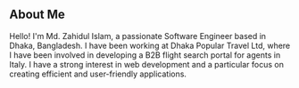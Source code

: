 ## About Me
Hello! I'm Md. Zahidul Islam, a passionate Software Engineer based in Dhaka, Bangladesh. I have been working at Dhaka Popular Travel Ltd, where I have been involved in developing a B2B flight search portal for agents in Italy. I have a strong interest in web development and a particular focus on creating efficient and user-friendly applications.


<!--
**PositiveZahid/PositiveZahid** is a ✨ _special_ ✨ repository because its `README.md` (this file) appears on your GitHub profile.

Here are some ideas to get you started:

- 🔭 I’m currently working on ...
- 🌱 I’m currently learning ...
- 👯 I’m looking to collaborate on ...
- 🤔 I’m looking for help with ...
- 💬 Ask me about ...
- 📫 How to reach me: ...
- 😄 Pronouns: ...
- ⚡ Fun fact: ...
-->
